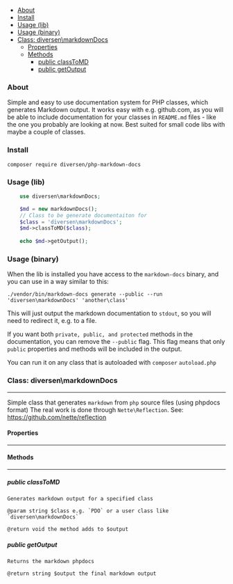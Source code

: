 

<!-- toc -->

- [About](#about)
- [Install](#install)
- [Usage (lib)](#usage-lib)
- [Usage (binary)](#usage-binary)
- [Class: diversen\markdownDocs](#class-diversenmarkdowndocs)
  * [Properties](#properties)
  * [Methods](#methods)
    + [public classToMD](#public-classtomd)
    + [public getOutput](#public-getoutput)

<!-- tocstop -->

### About 

Simple and easy to use documentation system for PHP classes, 
which generates Markdown output. It works easy 
with e.g. github.com, as you will be able to include documentation
for your classes in `README.md` files - like the one you 
probably are looking at now. Best suited for small code libs
with maybe a couple of classes. 

### Install

    composer require diversen/php-markdown-docs

### Usage (lib)
~~~php
    use diversen\markdownDocs;

    $md = new markdownDocs();
    // Class to be generate documentaiton for
    $class = 'diversen\markdownDocs';
    $md->classToMD($class);
     
    echo $md->getOutput();
~~~

### Usage (binary)

When the lib is installed you have access to the `markdown-docs` binary, and you can
use in a way similar to this:

    ./vendor/bin/markdown-docs generate --public --run 'diversen\markdownDocs' 'another\class'

This will just output the markdown documentation to `stdout`, so you will need to redirect it, e.g. to a file.
    
If you want both `private, public, and protected` methods in the documentation, you can remove the
`--public` flag. This flag means that only `public` properties and methods will be included in
the output.  
 
You can run it on any class that is autoloaded with `composer` `autoload.php`  


### Class: diversen\markdownDocs

* * * * *

Simple class that generates `markdown` from `php` source files (using phpdocs format)
The real work is done through `Nette\Reflection`. See: https://github.com/nette/reflection



#### Properties

* * * * *



#### Methods

* * * * *

##### public classToMD

    Generates markdown output for a specified class

    @param string $class e.g. `PDO` or a user class like `diversen\markdownDocs`

    @return void the method adds to $output

##### public getOutput

    Returns the markdown phpdocs

    @return string $output the final markdown output


